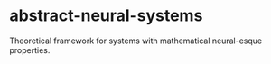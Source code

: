 # abstract-neural-systems
Theoretical framework for systems with mathematical neural-esque properties.
